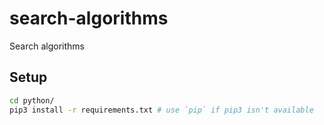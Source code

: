 # search-algorithms

Search algorithms

## Setup

```sh
cd python/
pip3 install -r requirements.txt # use `pip` if pip3 isn't available
```
